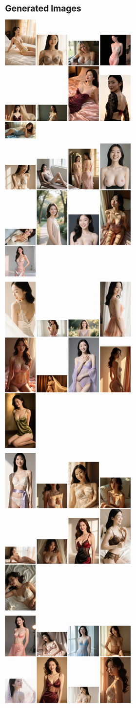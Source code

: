 # Generated Images



<img src="2025_09_19_01.webp" width="100"/> <img src="2025_09_19_02.webp" width="100"/> <img src="2025_09_19_03.webp" width="100"/> <img src="2025_09_19_04.webp" width="100"/> <img src="2025_09_19_05.webp" width="100"/> <img src="2025_09_19_06.webp" width="100"/> <img src="2025_09_19_07.webp" width="100"/> <img src="2025_09_19_08.webp" width="100"/> <img src="2025_09_19_09.webp" width="100"/>

<img src="2025_09_19_10.webp" width="100"/> <img src="2025_09_19_11.webp" width="100"/> <img src="2025_09_19_12.webp" width="100"/> <img src="2025_09_19_13.webp" width="100"/> <img src="2025_09_19_14.webp" width="100"/> <img src="2025_09_19_15.webp" width="100"/> <img src="2025_09_19_16.webp" width="100"/> <img src="2025_09_19_17.webp" width="100"/> <img src="2025_09_19_18.webp" width="100"/>

<img src="2025_09_19_19.webp" width="100"/> <img src="2025_09_19_20.webp" width="100"/> <img src="2025_09_19_21.webp" width="100"/> <img src="2025_09_19_22.webp" width="100"/> <img src="2025_09_19_23.webp" width="100"/> <img src="2025_09_19_24.webp" width="100"/> <img src="2025_09_19_25.webp" width="100"/> <img src="2025_09_19_26.webp" width="100"/> <img src="2025_09_19_27.webp" width="100"/>

<img src="2025_09_19_28.webp" width="100"/> <img src="2025_09_19_29.webp" width="100"/> <img src="2025_09_19_30.webp" width="100"/> <img src="2025_09_19_31.webp" width="100"/> <img src="2025_09_19_32.webp" width="100"/> <img src="2025_09_19_33.webp" width="100"/> <img src="2025_09_19_34.webp" width="100"/> <img src="2025_09_19_35.webp" width="100"/> <img src="2025_09_19_36.webp" width="100"/>

<img src="2025_09_19_37.webp" width="100"/> <img src="2025_09_19_38.webp" width="100"/> <img src="2025_09_19_39.webp" width="100"/> <img src="2025_09_19_40.webp" width="100"/> <img src="2025_09_19_41.webp" width="100"/> <img src="2025_09_19_42.webp" width="100"/> <img src="2025_09_19_43.webp" width="100"/> <img src="2025_09_19_44.webp" width="100"/>